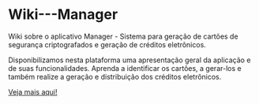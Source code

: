 # Wiki---Manager
Wiki sobre o aplicativo Manager - Sistema para geração de cartões de segurança criptografados e geração de créditos eletrônicos.

Disponibilizamos nesta plataforma uma apresentação geral da aplicação e de suas funcionalidades. Aprenda a identificar os cartões, a gerar-los e também realize a geração e distribuição dos créditos eletrônicos.

[Veja mais aqui!](https://github.com/msi-devops/Wiki---Manager/wiki)


